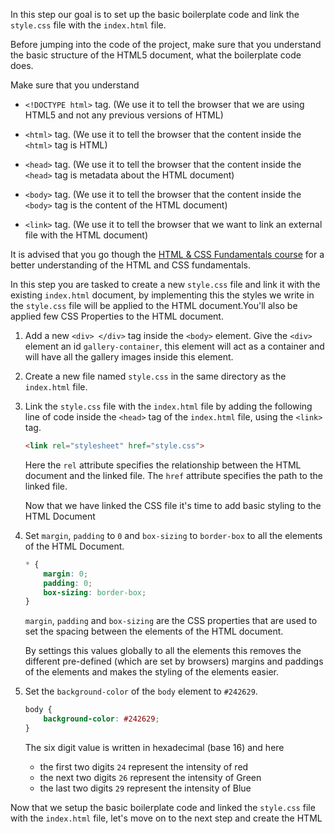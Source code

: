 
In this step our goal is to set up the basic boilerplate code and link the `style.css` file with the `index.html` file. 

Before jumping into the code of the project, make sure that you understand the basic structure of the HTML5 document, what the boilerplate code does. 

Make sure that you understand 

* `<!DOCTYPE html>` tag. (We use it to tell the browser that we are using HTML5 and not any previous versions of HTML)
  
* `<html>` tag. (We use it to tell the browser that the content inside the `<html>` tag is HTML)
  
* `<head>` tag. (We use it to tell the browser that the content inside the `<head>` tag is metadata about the HTML document)
  
* `<body>` tag. (We use it to tell the browser that the content inside the `<body>` tag is the content of the HTML document)
  
* `<link>` tag. (We use it to tell the browser that we want to link an external file with the HTML document)

It is advised that you go though the [HTML & CSS Fundamentals course](https://codedamn.com/learn/html-css) for a better understanding of the HTML and CSS fundamentals.

In this step you are tasked to create a new `style.css` file and link it with the existing `index.html` document, by implementing this the styles we write in the `style.css` file will be applied to the HTML document.You'll also be applied few CSS Properties to the HTML document. 

1. Add a new `<div> </div>` tag inside the `<body>` element. Give the `<div>` element an id `gallery-container`, this element will act as a container and will have all the gallery images inside this element. 
   
2. Create a new file named `style.css` in the same directory as the `index.html` file.

3. Link the `style.css` file with the `index.html` file by adding the following line of code inside the `<head>` tag of the `index.html` file, using the `<link>` tag. 

    ```html
    <link rel="stylesheet" href="style.css">
    ```
    Here the `rel` attribute specifies the relationship between the HTML document and the linked file. The `href` attribute specifies the path to the linked file.

    Now that we have linked the CSS file it's time to add basic styling to the HTML Document

4. Set `margin`, `padding` to `0` and `box-sizing` to `border-box` to all the elements of the HTML Document. 

    ```css
    * {
        margin: 0;
        padding: 0;
        box-sizing: border-box;
    }
    ```

    `margin`, `padding` and `box-sizing` are the CSS properties that are used to set the spacing between the elements of the HTML document.

    By settings this values globally to all the elements this removes the different pre-defined (which are set by browsers) margins and paddings of the elements and makes the styling of the elements easier.

5. Set the `background-color` of the `body` element to `#242629`.

    ```css
    body {
        background-color: #242629;
    }
    ```
    The six digit value is written in hexadecimal (base 16) and here 

   * the first two digits `24` represent the intensity of red
   * the next two digits `26` represent the intensity of Green 
   * the last two digits `29` represent the intensity of Blue

Now that we setup the basic boilerplate code and linked the `style.css` file with the `index.html` file, let's move on to the next step and create the HTML 